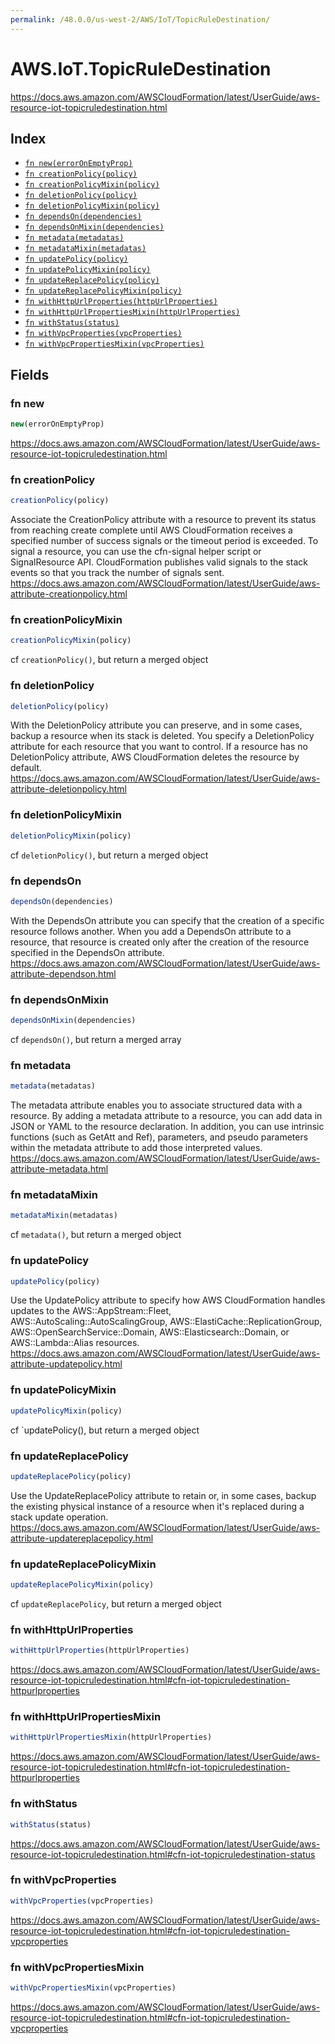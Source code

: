```yaml
---
permalink: /48.0.0/us-west-2/AWS/IoT/TopicRuleDestination/
---
```


# AWS.IoT.TopicRuleDestination

https://docs.aws.amazon.com/AWSCloudFormation/latest/UserGuide/aws-resource-iot-topicruledestination.html

## Index

* [`fn new(errorOnEmptyProp)`](#fn-new)
* [`fn creationPolicy(policy)`](#fn-creationpolicy)
* [`fn creationPolicyMixin(policy)`](#fn-creationpolicymixin)
* [`fn deletionPolicy(policy)`](#fn-deletionpolicy)
* [`fn deletionPolicyMixin(policy)`](#fn-deletionpolicymixin)
* [`fn dependsOn(dependencies)`](#fn-dependson)
* [`fn dependsOnMixin(dependencies)`](#fn-dependsonmixin)
* [`fn metadata(metadatas)`](#fn-metadata)
* [`fn metadataMixin(metadatas)`](#fn-metadatamixin)
* [`fn updatePolicy(policy)`](#fn-updatepolicy)
* [`fn updatePolicyMixin(policy)`](#fn-updatepolicymixin)
* [`fn updateReplacePolicy(policy)`](#fn-updatereplacepolicy)
* [`fn updateReplacePolicyMixin(policy)`](#fn-updatereplacepolicymixin)
* [`fn withHttpUrlProperties(httpUrlProperties)`](#fn-withhttpurlproperties)
* [`fn withHttpUrlPropertiesMixin(httpUrlProperties)`](#fn-withhttpurlpropertiesmixin)
* [`fn withStatus(status)`](#fn-withstatus)
* [`fn withVpcProperties(vpcProperties)`](#fn-withvpcproperties)
* [`fn withVpcPropertiesMixin(vpcProperties)`](#fn-withvpcpropertiesmixin)

## Fields

### fn new

```ts
new(errorOnEmptyProp)
```

https://docs.aws.amazon.com/AWSCloudFormation/latest/UserGuide/aws-resource-iot-topicruledestination.html

### fn creationPolicy

```ts
creationPolicy(policy)
```

Associate the CreationPolicy attribute with a resource to prevent its status from reaching create complete until AWS CloudFormation receives a specified number of success signals or the timeout period is exceeded. To signal a resource, you can use the cfn-signal helper script or SignalResource API. CloudFormation publishes valid signals to the stack events so that you track the number of signals sent. 
https://docs.aws.amazon.com/AWSCloudFormation/latest/UserGuide/aws-attribute-creationpolicy.html

### fn creationPolicyMixin

```ts
creationPolicyMixin(policy)
```

cf `creationPolicy()`, but return a merged object

### fn deletionPolicy

```ts
deletionPolicy(policy)
```

With the DeletionPolicy attribute you can preserve, and in some cases, backup a resource when its stack is deleted. You specify a DeletionPolicy attribute for each resource that you want to control. If a resource has no DeletionPolicy attribute, AWS CloudFormation deletes the resource by default. 
https://docs.aws.amazon.com/AWSCloudFormation/latest/UserGuide/aws-attribute-deletionpolicy.html

### fn deletionPolicyMixin

```ts
deletionPolicyMixin(policy)
```

cf `deletionPolicy()`, but return a merged object

### fn dependsOn

```ts
dependsOn(dependencies)
```

With the DependsOn attribute you can specify that the creation of a specific resource follows another. When you add a DependsOn attribute to a resource, that resource is created only after the creation of the resource specified in the DependsOn attribute. 
https://docs.aws.amazon.com/AWSCloudFormation/latest/UserGuide/aws-attribute-dependson.html

### fn dependsOnMixin

```ts
dependsOnMixin(dependencies)
```

cf `dependsOn()`, but return a merged array

### fn metadata

```ts
metadata(metadatas)
```

The metadata attribute enables you to associate structured data with a resource. By adding a metadata attribute to a resource, you can add data in JSON or YAML to the resource declaration. In addition, you can use intrinsic functions (such as GetAtt and Ref), parameters, and pseudo parameters within the metadata attribute to add those interpreted values. 
https://docs.aws.amazon.com/AWSCloudFormation/latest/UserGuide/aws-attribute-metadata.html

### fn metadataMixin

```ts
metadataMixin(metadatas)
```

cf `metadata()`, but return a merged object

### fn updatePolicy

```ts
updatePolicy(policy)
```

Use the UpdatePolicy attribute to specify how AWS CloudFormation handles updates to the AWS::AppStream::Fleet, AWS::AutoScaling::AutoScalingGroup, AWS::ElastiCache::ReplicationGroup, AWS::OpenSearchService::Domain, AWS::Elasticsearch::Domain, or AWS::Lambda::Alias resources. 
https://docs.aws.amazon.com/AWSCloudFormation/latest/UserGuide/aws-attribute-updatepolicy.html

### fn updatePolicyMixin

```ts
updatePolicyMixin(policy)
```

cf `updatePolicy(), but return a merged object

### fn updateReplacePolicy

```ts
updateReplacePolicy(policy)
```

Use the UpdateReplacePolicy attribute to retain or, in some cases, backup the existing physical instance of a resource when it's replaced during a stack update operation. 
https://docs.aws.amazon.com/AWSCloudFormation/latest/UserGuide/aws-attribute-updatereplacepolicy.html

### fn updateReplacePolicyMixin

```ts
updateReplacePolicyMixin(policy)
```

cf `updateReplacePolicy`, but return a merged object

### fn withHttpUrlProperties

```ts
withHttpUrlProperties(httpUrlProperties)
```

https://docs.aws.amazon.com/AWSCloudFormation/latest/UserGuide/aws-resource-iot-topicruledestination.html#cfn-iot-topicruledestination-httpurlproperties

### fn withHttpUrlPropertiesMixin

```ts
withHttpUrlPropertiesMixin(httpUrlProperties)
```

https://docs.aws.amazon.com/AWSCloudFormation/latest/UserGuide/aws-resource-iot-topicruledestination.html#cfn-iot-topicruledestination-httpurlproperties

### fn withStatus

```ts
withStatus(status)
```

https://docs.aws.amazon.com/AWSCloudFormation/latest/UserGuide/aws-resource-iot-topicruledestination.html#cfn-iot-topicruledestination-status

### fn withVpcProperties

```ts
withVpcProperties(vpcProperties)
```

https://docs.aws.amazon.com/AWSCloudFormation/latest/UserGuide/aws-resource-iot-topicruledestination.html#cfn-iot-topicruledestination-vpcproperties

### fn withVpcPropertiesMixin

```ts
withVpcPropertiesMixin(vpcProperties)
```

https://docs.aws.amazon.com/AWSCloudFormation/latest/UserGuide/aws-resource-iot-topicruledestination.html#cfn-iot-topicruledestination-vpcproperties